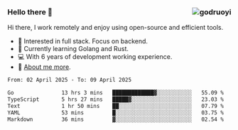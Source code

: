 ### Hello there 👋 <img align="right" src="https://github-readme-stats.vercel.app/api?username=godruoyi&show_icons=true" alt="godruoyi" />

Hi there, I work remotely and enjoy using open-source and efficient tools.

- 🔭 Interested in full stack. Focus on backend.
- 🌱 Currently learning Golang and Rust.
- 💻 With 6 years of development working experience.
- 👒 [About me more](https://godruoyi.com/posts/about-godruoyi).



<!--START_SECTION:waka-->

```txt
From: 02 April 2025 - To: 09 April 2025

Go               13 hrs 3 mins   █████████████▓░░░░░░░░░░░   55.09 %
TypeScript       5 hrs 27 mins   █████▓░░░░░░░░░░░░░░░░░░░   23.03 %
Text             1 hr 50 mins    ██░░░░░░░░░░░░░░░░░░░░░░░   07.79 %
YAML             53 mins         █░░░░░░░░░░░░░░░░░░░░░░░░   03.75 %
Markdown         36 mins         ▓░░░░░░░░░░░░░░░░░░░░░░░░   02.54 %
```

<!--END_SECTION:waka-->
